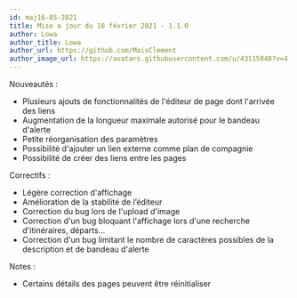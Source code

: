 ```yaml
---
id: maj16-05-2021
title: Mise a jour du 16 février 2021 - 1.1.0
author: Lowa
author_title: Lowa
author_url: https://github.com/MaisClement
author_image_url: https://avatars.githubusercontent.com/u/43115848?v=4
---
```


Nouveautés :
- Plusieurs ajouts de fonctionnalités de l'éditeur de page dont l'arrivée des liens
- Augmentation de la longueur maximale autorisé pour le bandeau d'alerte
- Petite réorganisation des paramètres
- Possibilité d'ajouter un lien externe comme plan de compagnie
- Possibilité de créer des liens entre les pages 

Correctifs :
- Légère correction d'affichage
- Amélioration de la stabilité de l’éditeur
- Correction du bug lors de l'upload d'image
- Correction d'un bug bloquant l'affichage lors d'une recherche d'itinéraires, départs...
- Correction d'un bug limitant le nombre de caractères possibles de la description et de bandeau d'alerte

Notes :
- Certains détails des pages peuvent être réinitialiser 
